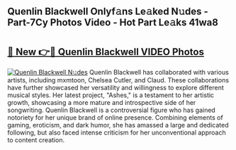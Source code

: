 ## Quenlin Blackwell Onlyf𝚊ns Le𝚊ked N𝚞des - Part-7Cy Photos Video - Hot Part Le𝚊ks 41wa8

# <h2><a href="http://ab80988.deff.icu/?id=Quenlin+Blackwell">🔗 New 👉🔴 Quenlin Blackwell VIDEO Photos</a></h2>

[![Quenlin Blackwell N𝚞des](https://i.imgur.com/rIISA9y.gif)](http://ab80988.deff.icu/?id=Quenlin+Blackwell)
Quenlin Blackwell has collaborated with various artists, including mxmtoon, Chelsea Cutler, and Claud. These collaborations have further showcased her versatility and willingness to explore different musical styles. Her latest project, "Ashes," is a testament to her artistic growth, showcasing a more mature and introspective side of her songwriting. Quenlin Blackwell is a controversial figure who has gained notoriety for her unique brand of online presence. Combining elements of gaming, eroticism, and dark humor, she has amassed a large and dedicated following, but also faced intense criticism for her unconventional approach to content creation.

